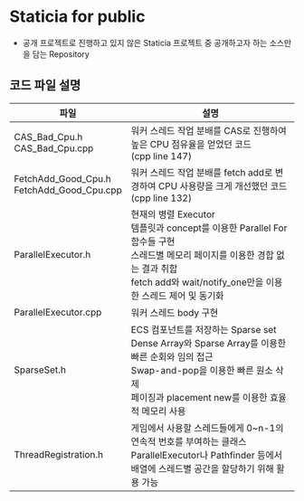 # Staticia for public
* 공개 프로젝트로 진행하고 있지 않은 Staticia 프로젝트 중 공개하고자 하는 소스만을 담는 Repository

## 코드 파일 설명
|파일|설명|
|-|-|
|CAS_Bad_Cpu.h<br/>CAS_Bad_Cpu.cpp|워커 스레드 작업 분배를 CAS로 진행하여 높은 CPU 점유율을 얻었던 코드<br/>(cpp line 147)|
|FetchAdd_Good_Cpu.h<br/>FetchAdd_Good_Cpu.cpp|워커 스레드 작업 분배를 fetch add로 변경하여 CPU 사용량을 크게 개선했던 코드<br/>(cpp line 132)|
|ParallelExecutor.h|현재의 병렬 Executor<br/>템플릿과 concept를 이용한 Parallel For 함수들 구현<br/>스레드별 메모리 페이지를 이용한 경합 없는 결과 취합<br/>fetch add와 wait/notify_one만을 이용한 스레드 제어 및 동기화|
|ParallelExecutor.cpp|워커 스레드 body 구현|
|SparseSet.h|ECS 컴포넌트를 저장하는 Sparse set<br/>Dense Array와 Sparse Array를 이용한 빠른 순회와 임의 접근<br/>Swap-and-pop을 이용한 빠른 원소 삭제<br/>페이징과 placement new를 이용한 효율적 메모리 사용|
|ThreadRegistration.h|게임에서 사용할 스레드들에게 0~n-1의 연속적 번호를 부여하는 클래스<br/>ParallelExecutor나 Pathfinder 등에서 배열에 스레드별 공간을 할당하기 위해 활용 가능|